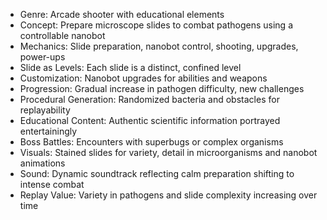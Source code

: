 - Genre: Arcade shooter with educational elements
- Concept: Prepare microscope slides to combat pathogens using a controllable nanobot
- Mechanics: Slide preparation, nanobot control, shooting, upgrades, power-ups
- Slide as Levels: Each slide is a distinct, confined level
- Customization: Nanobot upgrades for abilities and weapons
- Progression: Gradual increase in pathogen difficulty, new challenges
- Procedural Generation: Randomized bacteria and obstacles for replayability
- Educational Content: Authentic scientific information portrayed entertainingly
- Boss Battles: Encounters with superbugs or complex organisms
- Visuals: Stained slides for variety, detail in microorganisms and nanobot animations
- Sound: Dynamic soundtrack reflecting calm preparation shifting to intense combat
- Replay Value: Variety in pathogens and slide complexity increasing over time